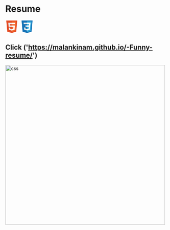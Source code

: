 # Resume



<div>
  <img src="https://github.com/devicons/devicon/blob/master/icons/html5/html5-original.svg" title="html5" alt="html5" width="40" height="40"/>&nbsp
  <img src="https://github.com/devicons/devicon/blob/master/icons/css3/css3-original.svg" title="css" alt="css" width="40" height="40"/>&nbsp
 
 


## Click ('https://malankinam.github.io/-Funny-resume/')
 <img src="./images/screencapture-127-0-0-1-5500-index-html-2023-12-03-08_51_31.png" title="css"  width="500" height="500"/>
